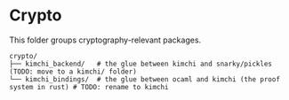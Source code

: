 # Crypto

This folder groups cryptography-relevant packages.

```
crypto/ 
├── kimchi_backend/   # the glue between kimchi and snarky/pickles (TODO: move to a kimchi/ folder)
└── kimchi_bindings/  # the glue between ocaml and kimchi (the proof system in rust) # TODO: rename to kimchi
```
